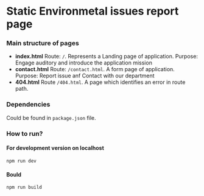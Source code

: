 # Static Environmetal issues report page
### Main structure of pages 

- **index.html** Route: `/`. Represents a Landing page of application. Purpose: Engage auditory and introduce the application mission
- **contact.html** Route: `/contact.html`. A form page of application. Purpose: Report issue anf Contact with our department
- **404.html** Route `/404.html`. A page which identifies an error in route path. 


### Dependencies 
Could be found in `package.json` file.

### How to run?
#### For development version on localhost
`npm run dev`
#### Bould
`npm run build`
